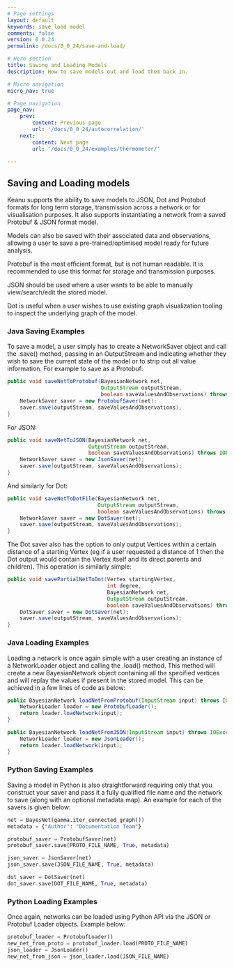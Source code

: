 ```yaml
---
# Page settings
layout: default
keywords: save load model
comments: false
version: 0.0.24
permalink: /docs/0_0_24/save-and-load/

# Hero section
title: Saving and Loading Models
description: How to save models out and load them back in.

# Micro navigation
micro_nav: true

# Page navigation
page_nav:
    prev:
        content: Previous page
        url: '/docs/0_0_24/autocorrelation/'
    next:
        content: Next page
        url: '/docs/0_0_24/examples/thermometer/'

---
```


## Saving and Loading models

Keanu supports the ability to save models to JSON, Dot and Protobuf formats for long term storage, transmission across
a network or for visualisation purposes.  It also supports instantiating a network from a saved Protobuf & JSON format model.

Models can also be saved with their associated data and observations, allowing a user to save a pre-trained/optimised
model ready for future analysis.

Protobuf is the most efficient format, but is not human readable.  It is recommended to use this format for storage and
transmission purposes.

JSON should be used where a user wants to be able to manually view/search/edit the stored model.

Dot is useful when a user wishes to use existing graph visualization tooling to inspect the underlying graph of the
model.

### Java Saving Examples

To save a model, a user simply has to create a NetworkSaver object and call the .save() method, passing in an OutputStream
and indicating whether they wish to save the current state of the model or to strip out all value information.  For
example to save as a Protobuf:
```java
public void saveNetToProtobuf(BayesianNetwork net,
                              OutputStream outputStream,
                              boolean saveValuesAndObservations) throws IOException {
    NetworkSaver saver = new ProtobufSaver(net);
    saver.save(outputStream, saveValuesAndObservations);
}
```

For JSON:
```java
public void saveNetToJSON(BayesianNetwork net,
                          OutputStream outputStream,
                          boolean saveValuesAndObservations) throws IOException {
    NetworkSaver saver = new JsonSaver(net);
    saver.save(outputStream, saveValuesAndObservations);
}
```

And similarly for Dot:
```java
public void saveNetToDotFile(BayesianNetwork net,
                             OutputStream outputStream,
                             boolean saveValuesAndObservations) throws IOException {
    NetworkSaver saver = new DotSaver(net);
    saver.save(outputStream, saveValuesAndObservations);
}
```

The Dot saver also has the option to only output Vertices within a certain distance of a starting Vertex (eg if
a user requested a distance of 1 then the Dot output would contain the Vertex itself and its direct parents and children).
This operation is similarly simple:
```java
public void savePartialNetToDot(Vertex startingVertex,
                                int degree,
                                BayesianNetwork net,
                                OutputStream outputStream,
                                boolean saveValuesAndObservations) throws IOException {
    DotSaver saver = new DotSaver(net);
    saver.save(outputStream, saveValuesAndObservations);
}
```

### Java Loading Examples

Loading a network is once again simple with a user creating an instance of a NetworkLoader object and calling the .load()
method.  This method will create a new BayesianNetwork object containing all the specified vertices and will replay the values if present
in the stored model.  This can be achieved in a few lines of code as below:

```java
public BayesianNetwork loadNetFromProtobuf(InputStream input) throws IOException {
    NetworkLoader loader = new ProtobufLoader();
    return loader.loadNetwork(input);
}
```

```java
public BayesianNetwork loadNetFromJSON(InputStream input) throws IOException {
    NetworkLoader loader = new JsonLoader();
    return loader.loadNetwork(input);
}
```

### Python Saving Examples

Saving a model in Python is also straightforward requiring only that you construct your saver and pass it a fully
qualified file name and the network to save (along with an optional metadata map).  An example for each of the savers
is given below:

```python
net = BayesNet(gamma.iter_connected_graph())
metadata = {"Author": "Documentation Team"}

protobuf_saver = ProtobufSaver(net)
protobuf_saver.save(PROTO_FILE_NAME, True, metadata)

json_saver = JsonSaver(net)
json_saver.save(JSON_FILE_NAME, True, metadata)

dot_saver = DotSaver(net)
dot_saver.save(DOT_FILE_NAME, True, metadata)
```

### Python Loading Examples

Once again, networks can be loaded using Python API via the JSON or Protobuf Loader objects.  Example below:

```python
protobuf_loader = ProtobufLoader()
new_net_from_proto = protobuf_loader.load(PROTO_FILE_NAME)
json_loader = JsonLoader()
new_net_from_json = json_loader.load(JSON_FILE_NAME)
```
